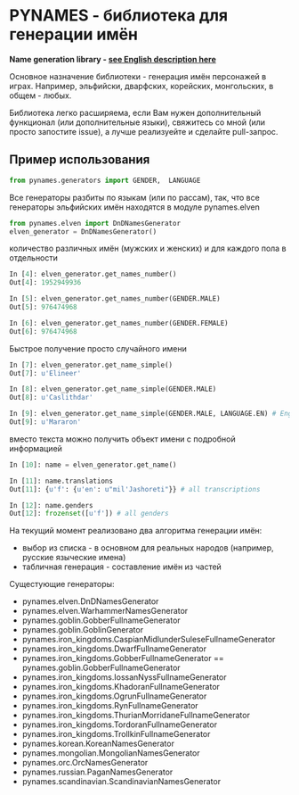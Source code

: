 # PYNAMES - библиотека для генерации имён

**Name generation library - [see English description here](https://github.com/Tiendil/pynames/wiki/EN_README)**

Основное назначение библиотеки - генерация имён персонажей в играх. Например, эльфийски, дварфских, корейских, монгольских, в общем - любых.

Библиотека легко расширяема, если Вам нужен дополнительный функционал (или дополнительные языки), свяжитесь со мной (или просто запостите issue), а лучше реализуейте и сделайте pull-запрос.

## Пример использования

```python
from pynames.generators import GENDER,  LANGUAGE
```

Все генераторы разбиты по языкам (или по рассам), так, что все генераторы эльфийских имён находятся в модуле pynames.elven

```python
from pynames.elven import DnDNamesGenerator
elven_generator = DnDNamesGenerator()
```

количество различных имён (мужских и женских) и для каждого пола в отдельности

```python
In [4]: elven_generator.get_names_number()
Out[4]: 1952949936

In [5]: elven_generator.get_names_number(GENDER.MALE)
Out[5]: 976474968

In [6]: elven_generator.get_names_number(GENDER.FEMALE)
Out[6]: 976474968
```

Быстрое получение просто случайного имени

```python
In [7]: elven_generator.get_name_simple()
Out[7]: u'Elineer'

In [8]: elven_generator.get_name_simple(GENDER.MALE)
Out[8]: u'Caslithdar'

In [9]: elven_generator.get_name_simple(GENDER.MALE, LANGUAGE.EN) # English transcription
Out[9]: u'Mararon'
```

вместо текста можно получить объект имени с подробной информацией

```python
In [10]: name = elven_generator.get_name()

In [11]: name.translations
Out[11]: {u'f': {u'en': u"mil'Jashoreti"}} # all transcriptions

In [12]: name.genders
Out[12]: frozenset([u'f']) # all genders
```

На текущий момент реализовано два алгоритма генерации имён:

* выбор из списка - в основном для реальных народов (например, русские языческие имена)
* табличная генерация - составление имён из частей

Сущестующие генераторы:

* pynames.elven.DnDNamesGenerator
* pynames.elven.WarhammerNamesGenerator
* pynames.goblin.GobberFullnameGenerator
* pynames.goblin.GoblinGenerator
* pynames.iron_kingdoms.CaspianMidlunderSuleseFullnameGenerator
* pynames.iron_kingdoms.DwarfFullnameGenerator
* pynames.iron_kingdoms.GobberFullnameGenerator == pynames.goblin.GobberFullnameGenerator
* pynames.iron_kingdoms.IossanNyssFullnameGenerator
* pynames.iron_kingdoms.KhadoranFullnameGenerator
* pynames.iron_kingdoms.OgrunFullnameGenerator
* pynames.iron_kingdoms.RynFullnameGenerator
* pynames.iron_kingdoms.ThurianMorridaneFullnameGenerator
* pynames.iron_kingdoms.TordoranFullnameGenerator
* pynames.iron_kingdoms.TrollkinFullnameGenerator
* pynames.korean.KoreanNamesGenerator
* pynames.mongolian.MongolianNamesGenerator
* pynames.orc.OrcNamesGenerator
* pynames.russian.PaganNamesGenerator
* pynames.scandinavian.ScandinavianNamesGenerator

